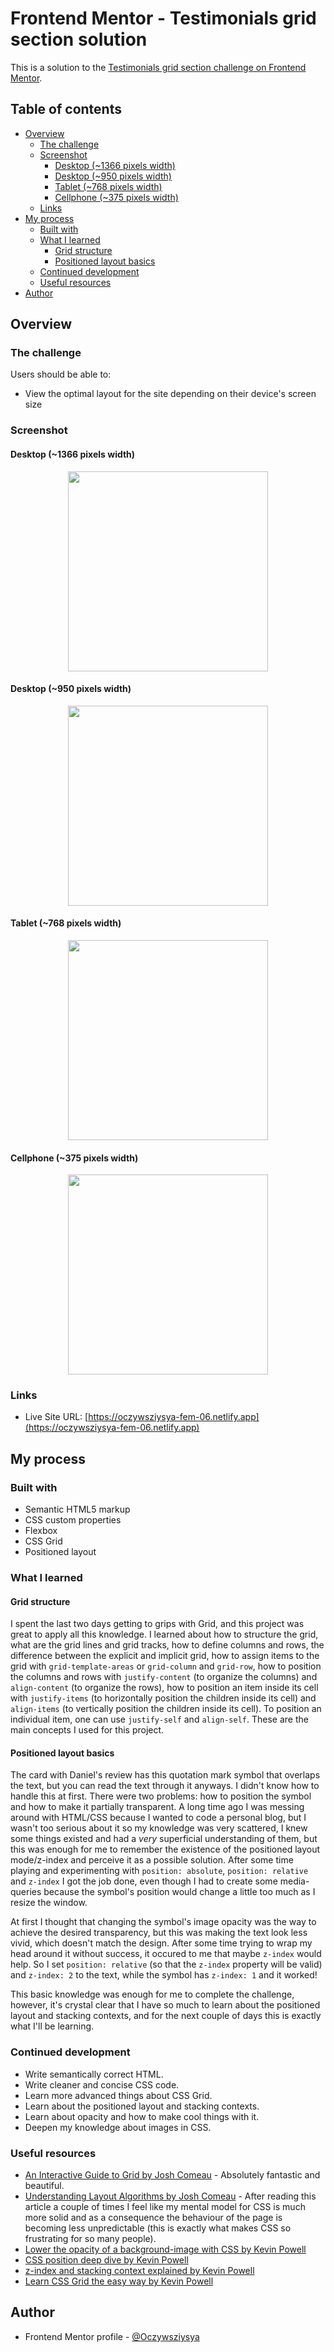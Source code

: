 # Frontend Mentor - Testimonials grid section solution

This is a solution to the [Testimonials grid section challenge on Frontend Mentor](https://www.frontendmentor.io/challenges/testimonials-grid-section-Nnw6J7Un7).

## Table of contents

- [Overview](#overview)
  - [The challenge](#the-challenge)
  - [Screenshot](#screenshot)
    - [Desktop (~1366 pixels width)](#desktop-1366-pixels-width)
    - [Desktop (~950 pixels width)](#desktop-950-pixels-width)
    - [Tablet (~768 pixels width)](#tablet-768-pixels-width)
    - [Cellphone (~375 pixels width)](#cellphone-375-pixels-width)
  - [Links](#links)
- [My process](#my-process)
  - [Built with](#built-with)
  - [What I learned](#what-i-learned)
    - [Grid structure](#grid-structure)
    - [Positioned layout basics](#positioned-layout-basics)
  - [Continued development](#continued-development)
  - [Useful resources](#useful-resources)
- [Author](#author)

## Overview

### The challenge

Users should be able to:

- View the optimal layout for the site depending on their device's screen size

### Screenshot

#### Desktop (~1366 pixels width)
<div align="center"><img src="./screenshots/screenshot-desktop-1366.png" width="320" /></div>

#### Desktop (~950 pixels width)
<div align="center"><img src="./screenshots/screenshot-desktop-950.png" width="320" /></div>

#### Tablet (~768 pixels width)
<div align="center"><img src="./screenshots/screenshot-tablet-768.png" width="320" /></div>

#### Cellphone (~375 pixels width)
<div align="center"><img src="./screenshots/screenshot-cellphone-375.png" width="320" /></div>

### Links

- Live Site URL: [https://oczywsziysya-fem-06.netlify.app](https://oczywsziysya-fem-06.netlify.app)

## My process

### Built with

- Semantic HTML5 markup
- CSS custom properties
- Flexbox
- CSS Grid
- Positioned layout

### What I learned

#### Grid structure
I spent the last two days getting to grips with Grid, and this project was great to apply all this knowledge. I learned about how to structure the grid, what are the grid lines and grid tracks, how to define columns and rows, the difference between the explicit and implicit grid, how to assign items to the grid with `grid-template-areas` or `grid-column` and `grid-row`, how to position the columns and rows with `justify-content` (to organize the columns) and `align-content` (to organize the rows), how to position an item inside its cell with `justify-items` (to horizontally position the children inside its cell) and `align-items` (to vertically position the children inside its cell). To position an individual item, one can use `justify-self` and `align-self`. These are the main concepts I used for this project.

#### Positioned layout basics
The card with Daniel's review has this quotation mark symbol that overlaps the text, but you can read the text through it anyways. I didn't know how to handle this at first. There were two problems: how to position the symbol and how to make it partially transparent. A long time ago I was messing around with HTML/CSS because I wanted to code a personal blog, but I wasn't too serious about it so my knowledge was very scattered, I knew some things existed and had a *very* superficial understanding of them, but this was enough for me to remember the existence of the positioned layout mode/z-index and perceive it as a possible solution. After some time playing and experimenting with `position: absolute`, `position: relative` and `z-index` I got the job done, even though I had to create some media-queries because the symbol's position would change a little too much as I resize the window. 

At first I thought that changing the symbol's image opacity was the way to achieve the desired transparency, but this was making the text look less vivid, which doesn't match the design. After some time trying to wrap my head around it without success, it occured to me that maybe `z-index` would help. So I set `position: relative` (so that the `z-index` property will be valid) and `z-index: 2` to the text, while the symbol has `z-index: 1` and it worked! 

This basic knowledge was enough for me to complete the challenge, however, it's crystal clear that I have so much to learn about the positioned layout and stacking contexts, and for the next couple of days this is exactly what I'll be learning.

### Continued development

* Write semantically correct HTML.
* Write cleaner and concise CSS code.
* Learn more advanced things about CSS Grid.
* Learn about the positioned layout and stacking contexts.
* Learn about opacity and how to make cool things with it.
* Deepen my knowledge about images in CSS.

### Useful resources

- [An Interactive Guide to Grid by Josh Comeau](https://www.joshwcomeau.com/css/interactive-guide-to-grid/) - Absolutely fantastic and beautiful.
- [Understanding Layout Algorithms by Josh Comeau](https://www.joshwcomeau.com/css/understanding-layout-algorithms/) - After reading this article a couple of times I feel like my mental model for CSS is much more solid and as a consequence the behaviour of the page is becoming less unpredictable (this is exactly what makes CSS so frustrating for so many people).
- [Lower the opacity of a background-image with CSS by Kevin Powell](https://www.youtube.com/watch?v=lRPguPbovro&ab_channel=KevinPowell)
- [CSS position deep dive by Kevin Powell](https://www.youtube.com/watch?v=fF_NVrd1s14&ab_channel=KevinPowell)
- [z-index and stacking context explained by Kevin Powell](https://www.youtube.com/watch?v=uS8l4YRXbaw&ab_channel=KevinPowell)
- [Learn CSS Grid the easy way by Kevin Powell](https://www.youtube.com/watch?v=rg7Fvvl3taU&ab_channel=KevinPowell)

## Author

- Frontend Mentor profile - [@Oczywsziysya](https://www.frontendmentor.io/profile/Oczywsziysya)